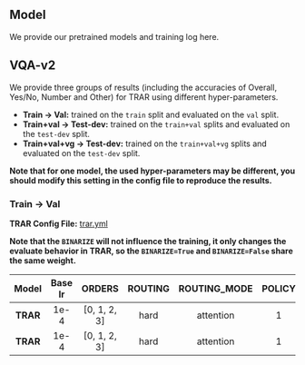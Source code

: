 ## Model
We provide our pretrained models and training log here.

## VQA-v2
We provide three groups of results (including the accuracies of Overall, Yes/No, Number and Other) for TRAR using different hyper-parameters.

- **Train -> Val:** trained on the `train` split and evaluated on the `val` split.
- **Train+val -> Test-dev:** trained on the `train+val` splits and evaluated on the `test-dev` split.
- **Train+val+vg -> Test-dev:** trained on the `train+val+vg` splits and evaluated on the `test-dev` split.

**Note that for one model, the used hyper-parameters may be different, you should modify this setting in the config file to reproduce the results.**

### Train -> Val
**TRAR Config File:** [trar.yml](configs/vqa/trar.yml)

**Note that the `BINARIZE` will not influence the training, it only changes the evaluate behavior in TRAR, so the `BINARIZE=True` and `BINARIZE=False` share the same weight.**

| Model    | Base lr | ORDERS      | ROUTING    | ROUTING_MODE| POLICY    | BINARIZE |Overall (%) | Yes/No (%) | Number (%) | Other (%) | Download             |
|:--------:|:-------:|:-----------:|:----------:|:-----------:|:---------:|:--------:|:----------:|:----------:|:----------:|:---------:|:-------------------: |
| **TRAR** | 1e-4    | [0, 1, 2, 3]| hard       | attention   | 1         | False    |  67.61     | 85.22      | 49.66      | 58.97     | [model](https://1drv.ms/f/s!Ary9y5k2nMUxhUNnPf0VnhX-eDW5) \| [log](https://1drv.ms/f/s!Ary9y5k2nMUxhUNnPf0VnhX-eDW5) |
| **TRAR** | 1e-4    | [0, 1, 2, 3]| hard       | attention   | 1         | True     |  67.62     | 85.19      | 49.75      | 58.98     |           -          |
